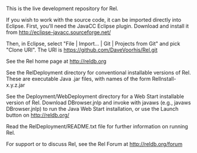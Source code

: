 This is the live development repository for Rel.

If you wish to work with the source code, it can be imported directly
into Eclipse.  First, you'll need the JavaCC Eclipse plugin.  Download
and install it from http://eclipse-javacc.sourceforge.net/

Then, in Eclipse, select "File | Import... | Git | Projects from Git"
and pick "Clone URI".  The URI is
https://github.com/DaveVoorhis/Rel.git

See the Rel home page at http://reldb.org

See the RelDeployment directory for conventional installable versions
of Rel.  These are executable Java .jar files, with names of the form
RelInstall-x.y.z.jar

See the Deployment/WebDeployment directory for a Web Start
installable version of Rel.  Download DBrowser.jnlp and invoke with
javaws (e.g., javaws DBrowser.jnlp) to run the Java Web Start
installation, or use the Launch button on http://reldb.org/

Read the RelDeployment/README.txt file for further information on
running Rel.

For support or to discuss Rel, see the Rel Forum at
http://reldb.org/forum
